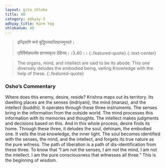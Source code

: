 ```yaml
---
layout: gita_shloka
title: 40
category: adhyay-3
adhyay_title: Karm Yog
shlokanum: 40
---
```


> इन्द्रियाणि मनो बुद्धिरस्याधिष्ठानमुच्यते।<br><br>एतैर्विमोहयत्येष ज्ञानमावृत्य देहिनम्।।3.40।।
{:.featured-quote}
{:.text-center}

> The organs, mind, and intellect are said to be its abode. This one diversely deludes the embodied being, veiling Knowledge with the help of these.
{:.featured-quote}

### Osho’s Commentary
Where does this enemy, desire, reside? Krishna maps out its territory. Its dwelling places are the senses (indriyani), the mind (manas), and the intellect (buddhi).
It operates through these three instruments. The senses bring in the information from the outside world. The mind processes this information with its memories and thoughts. The intellect makes judgments and decisions based on this. And in this whole process, desire finds its home.
Through these three, it deludes the soul, dehinam, the embodied one. It veils the true knowledge, the inner light. The soul becomes identified with the senses, the mind, and the intellect, and forgets its true nature as the pure witness.
The path of liberation is a path of dis-identification from these three. To know that “I am not the senses, I am not the mind, I am not the intellect. I am the pure consciousness that witnesses all three.” This is the beginning of wisdom.
